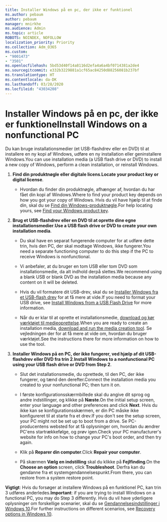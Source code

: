 ```yaml
---
title: Installer Windows på en pc, der ikke er funktionel
ms.author: pebaum
author: pebaum
manager: mnirkhe
ms.audience: Admin
ms.topic: article
ROBOTS: NOINDEX, NOFOLLOW
localization_priority: Priority
ms.collection: Adm_O365
ms.custom:
- "9001473"
- "3501"
ms.openlocfilehash: 5bd53d40f14a8116d2efa4a6a4bf0714381a2de4
ms.sourcegitcommit: e332b3229881a1cf65ac84250d88256081b237bf
ms.translationtype: HT
ms.contentlocale: da-DK
ms.lasthandoff: 03/28/2020
ms.locfileid: "43034208"
---
```

# <a name="install-windows-on-a-nonfunctional-pc"></a><span data-ttu-id="3c8e8-102">Installer Windows på en pc, der ikke er funktionel</span><span class="sxs-lookup"><span data-stu-id="3c8e8-102">Install Windows on a nonfunctional PC</span></span>

<span data-ttu-id="3c8e8-103">Du kan bruge installationsmedier (et USB-flashdrev eller en DVD) til at installere en ny kopi af Windows, udføre en ny installation eller geninstallere Windows.</span><span class="sxs-lookup"><span data-stu-id="3c8e8-103">You can use installation media (a USB flash drive or DVD) to install a new copy of Windows, perform a clean installation, or reinstall Windows.</span></span>

1. <span data-ttu-id="3c8e8-104">**Find din produktnøgle eller digitale licens**.</span><span class="sxs-lookup"><span data-stu-id="3c8e8-104">**Locate your product key or digital license**.</span></span>

    - <span data-ttu-id="3c8e8-105">Hvordan du finder din produktnøgle, afhænger af, hvordan du har fået din kopi af Windows.</span><span class="sxs-lookup"><span data-stu-id="3c8e8-105">Where to find your product key depends on how you got your copy of Windows.</span></span> <span data-ttu-id="3c8e8-106">Hvis du vil have hjælp til at finde din, skal du se [Find din Windows-produktnøgle](https://support.microsoft.com/help/10749/windows-10-find-product-key).</span><span class="sxs-lookup"><span data-stu-id="3c8e8-106">For help locating yours, see [Find your Windows product key](https://support.microsoft.com/help/10749/windows-10-find-product-key).</span></span> 

2. <span data-ttu-id="3c8e8-107">**Brug et USB-flashdrev eller en DVD til at oprette dine egne installationsmedier**.</span><span class="sxs-lookup"><span data-stu-id="3c8e8-107">**Use a USB flash drive or DVD to create your own installation media**.</span></span>

    - <span data-ttu-id="3c8e8-108">Du skal have en separat fungerende computer for at udføre dette trin, hvis den PC, der skal modtage Windows, ikke fungerer.</span><span class="sxs-lookup"><span data-stu-id="3c8e8-108">You need a separate functioning computer to do this step if the PC to receive Windows is nonfunctional.</span></span>

    - <span data-ttu-id="3c8e8-109">Vi anbefaler, at du bruger en tom USB eller tom DVD som installationsmedie, da alt indhold derpå slettes.</span><span class="sxs-lookup"><span data-stu-id="3c8e8-109">We recommend using a blank USB or blank DVD as the installation media because any content on it will be deleted.</span></span>

    - <span data-ttu-id="3c8e8-110">Hvis du vil formatere dit USB-drev, skal du se [Installer Windows fra et USB-flash drev](https://docs.microsoft.com/windows-hardware/manufacture/desktop/install-windows-from-a-usb-flash-drive) for at få mere at vide.</span><span class="sxs-lookup"><span data-stu-id="3c8e8-110">If you need to format your USB drive, see [Install Windows from a USB Flash Drive](https://docs.microsoft.com/windows-hardware/manufacture/desktop/install-windows-from-a-usb-flash-drive) for more information.</span></span>

    - <span data-ttu-id="3c8e8-111">Når du er klar til at oprette et installationsmedie, [download og kør værktøjet til medieoprettelse](https://www.microsoft.com/software-download/windows10).</span><span class="sxs-lookup"><span data-stu-id="3c8e8-111">When you are ready to create an installation media, [download and run the media creation tool](https://www.microsoft.com/software-download/windows10).</span></span> <span data-ttu-id="3c8e8-112">Se vejledningen der for at få mere at vide om, hvordan du bruger værktøjet.</span><span class="sxs-lookup"><span data-stu-id="3c8e8-112">See the instructions there for more information on how to use the tool.</span></span>

3. <span data-ttu-id="3c8e8-113">**Installer Windows på en PC, der ikke fungerer, ved hjælp af dit USB-flashdrev eller DVD fra trin 2**.</span><span class="sxs-lookup"><span data-stu-id="3c8e8-113">**Install Windows to a nonfunctional PC using your USB flash drive or DVD from Step 2**.</span></span>

    - <span data-ttu-id="3c8e8-114">Slut det installationsmedie, du oprettede, til den PC, der ikke fungerer, og tænd den derefter.</span><span class="sxs-lookup"><span data-stu-id="3c8e8-114">Connect the installation media you created to your nonfunctional PC; then turn it on.</span></span>

    - <span data-ttu-id="3c8e8-115">I første konfigurationsskærmbillede skal du angive dit sprog og andre indstillinger, og klikke på **Næste**.</span><span class="sxs-lookup"><span data-stu-id="3c8e8-115">On the initial setup screen, enter your language and other preferences and click **Next**.</span></span> <span data-ttu-id="3c8e8-116">Hvis du ikke kan se konfigurationsskærmen, er din PC måske ikke konfigureret til at starte fra et drev.</span><span class="sxs-lookup"><span data-stu-id="3c8e8-116">If you don't see the setup screen, your PC might not be set up to boot from a drive.</span></span> <span data-ttu-id="3c8e8-117">Se PC-producentens websted for at få oplysninger om, hvordan du ændrer PC'ens startrækkefølge, og prøv igen.</span><span class="sxs-lookup"><span data-stu-id="3c8e8-117">Check your PC manufacturer's website for info on how to change your PC's boot order, and then try again.</span></span>

    - <span data-ttu-id="3c8e8-118">Klik på **Reparer din computer**.</span><span class="sxs-lookup"><span data-stu-id="3c8e8-118">Click **Repair your computer**.</span></span>

    - <span data-ttu-id="3c8e8-119">På skærmen **Vælg en indstilling** skal du klikke på **Fejlfinding**.</span><span class="sxs-lookup"><span data-stu-id="3c8e8-119">On the **Choose an option** screen, click **Troubleshoot**.</span></span> <span data-ttu-id="3c8e8-120">Derfra kan du gendanne fra et systemgendannelsespunkt.</span><span class="sxs-lookup"><span data-stu-id="3c8e8-120">From there, you can restore from a system restore point.</span></span>

<span data-ttu-id="3c8e8-121">**Vigtigt**: Hvis du forsøger at installere Windows på en funktionel PC, kan trin 3 udføres anderledes.</span><span class="sxs-lookup"><span data-stu-id="3c8e8-121">**Important**: if you are trying to install Windows on a functional PC, you may do Step 3 differently.</span></span> <span data-ttu-id="3c8e8-122">Hvis du vil have yderligere oplysninger om forskellige scenarier, skal du se [Gendannelsesindstillinger i Windows 10](https://support.microsoft.com/help/12415/windows-10-recovery-options).</span><span class="sxs-lookup"><span data-stu-id="3c8e8-122">For further instructions on different scenarios, see [Recovery options in Windows 10](https://support.microsoft.com/help/12415/windows-10-recovery-options).</span></span>
